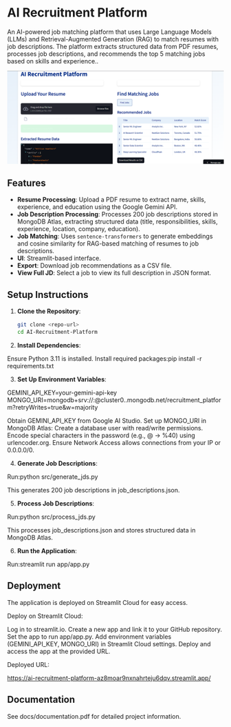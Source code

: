 # AI Recruitment Platform

An AI-powered job matching platform that uses Large Language Models (LLMs) and Retrieval-Augmented Generation (RAG) to match resumes with job descriptions. The platform extracts structured data from PDF resumes, processes job descriptions, and recommends the top 5 matching jobs based on skills and experience..

![UI](https://github.com/MusabUmama/AI-Recruitment-Platform/blob/main/UI.png)

## Features

- **Resume Processing**: Upload a PDF resume to extract name, skills, experience, and education using the Google Gemini API.
- **Job Description Processing**: Processes 200 job descriptions stored in MongoDB Atlas, extracting structured data (title, responsibilities, skills, experience, location, company, education).
- **Job Matching**: Uses `sentence-transformers` to generate embeddings and cosine similarity for RAG-based matching of resumes to job descriptions.
- **UI**: Streamlit-based interface.
- **Export**: Download job recommendations as a CSV file.
- **View Full JD**: Select a job to view its full description in JSON format.

## Setup Instructions

1. **Clone the Repository**:

   ```bash
   git clone <repo-url>
   cd AI-Recruitment-Platform
   ```

2. **Install Dependencies**:

Ensure Python 3.11 is installed.
Install required packages:pip install -r requirements.txt

3. **Set Up Environment Variables**:

GEMINI_API_KEY=your-gemini-api-key
MONGO_URI=mongodb+srv://<username>:<password>@cluster0.<random>.mongodb.net/recruitment_platform?retryWrites=true&w=majority

Obtain GEMINI_API_KEY from Google AI Studio.
Set up MONGO_URI in MongoDB Atlas:
Create a database user with read/write permissions.
Encode special characters in the password (e.g., @ → %40) using urlencoder.org.
Ensure Network Access allows connections from your IP or 0.0.0.0/0.

4. **Generate Job Descriptions**:

Run:python src/generate_jds.py

This generates 200 job descriptions in job_descriptions.json.

5. **Process Job Descriptions**:

Run:python src/process_jds.py

This processes job_descriptions.json and stores structured data in MongoDB Atlas.

6. **Run the Application**:

Run:streamlit run app/app.py

## Deployment

The application is deployed on Streamlit Cloud for easy access.

Deploy on Streamlit Cloud:

Log in to streamlit.io.
Create a new app and link it to your GitHub repository.
Set the app to run app/app.py.
Add environment variables (GEMINI_API_KEY, MONGO_URI) in Streamlit Cloud settings.
Deploy and access the app at the provided URL.

Deployed URL:

https://ai-recruitment-platform-az8moar9nxnahrteju6dqv.streamlit.app/



## Documentation

See docs/documentation.pdf for detailed project information.
